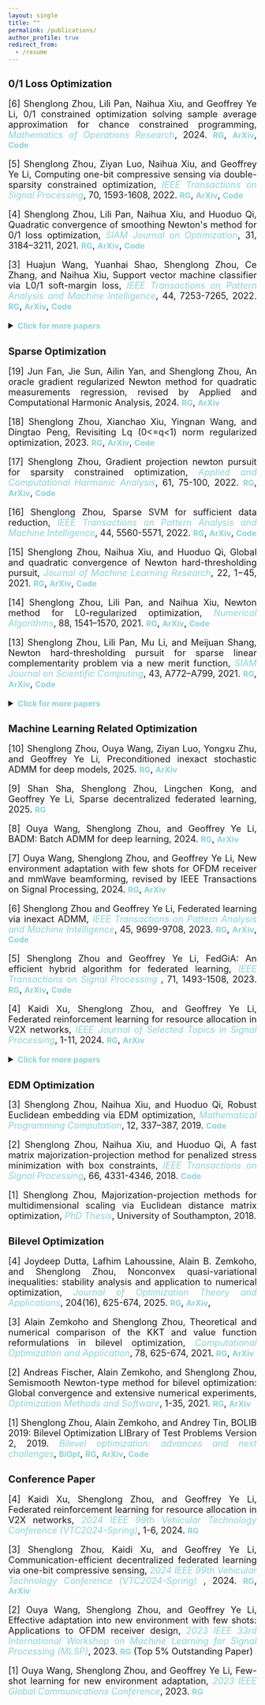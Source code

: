 ```yaml
---
layout: single
title: ""
permalink: /publications/
author_profile: true
redirect_from:
  - /resume
---
```

<style>
a:link {
  text-decoration: none;
}

a:visited {
  text-decoration: none;
}

a:hover {
  text-decoration: underline;
}

a:active {
  text-decoration: underline;
}
</style>
 

## <b style="font-size:20px"> 0/1 Loss Optimization</b>

<font size=4>
<div style="text-align:justify"> 
  
[6] Shenglong Zhou, Lili Pan, Naihua Xiu, and Geoffrey Ye Li, 0/1 constrained optimization solving sample average approximation for chance constrained programming, <a style="font-style: italic; color:#8cd2d5" href="https://pubsonline.informs.org/doi/10.1287/moor.2023.0149" target="_blank">Mathematics of Operations Research</a>, 2024. 
<a style="font-size: 16px; font-weight: bold;color:#8cd2d5" href="https://www.researchgate.net/publication/364588009" target="_blank">RG</a>,
<a style="font-size: 16px; font-weight: bold;color:#8cd2d5" href="https://arxiv.org/abs/2210.11889" target="_blank">ArXiv</a>,
<a style="font-size: 16px; font-weight: bold;color:#8cd2d5" href="https://github.com/ShenglongZhou/SNSCO" target="_blank">Code</a>
<p style="line-height: 1;"></p>
  
[5] Shenglong Zhou, Ziyan Luo, Naihua Xiu, and Geoffrey Ye Li, Computing one-bit compressive sensing via double-sparsity constrained optimization, 
<a style="font-style: italic; color:#8cd2d5" href="https://ieeexplore.ieee.org/document/9729395" target="_blank">IEEE Transactions on Signal Processing</a>, 70, 1593-1608, 2022.
<a style="font-size: 16px; font-weight: bold;color:#8cd2d5" href="https://www.researchgate.net/publication/348371863" target="_blank">RG</a>,
<a style="font-size: 16px; font-weight: bold;color:#8cd2d5" href="https://arxiv.org/abs/2101.03599" target="_blank">ArXiv</a>,
<a style="font-size: 16px; font-weight: bold;color:#8cd2d5" href="https://github.com/ShenglongZhou/GPSP" target="_blank">Code</a> 
<p style="line-height: 1;"></p>
  
[4] Shenglong Zhou, Lili Pan, Naihua Xiu, and Huoduo Qi, Quadratic convergence of smoothing Newton's method for 0/1 loss optimization, 
<a style="font-style: italic; color:#8cd2d5" href="https://epubs.siam.org/doi/abs/10.1137/21M1409445" target="_blank">SIAM Journal on Optimization</a>, 31, 3184–3211, 2021. 
<a style="font-size: 16px; font-weight: bold;color:#8cd2d5" href="https://www.researchgate.net/publication/354744779" target="_blank">RG</a>,
<a style="font-size: 16px; font-weight: bold;color:#8cd2d5" href="https://arxiv.org/abs/2103.14987" target="_blank">ArXiv</a>,
<a style="font-size: 16px; font-weight: bold;color:#8cd2d5" href="https://github.com/ShenglongZhou/NM01" target="_blank">Code</a>
<p style="line-height: 1;"></p>
  
[3] Huajun Wang, Yuanhai Shao,  Shenglong Zhou, Ce Zhang, and Naihua Xiu, Support vector machine classifier via L0/1 soft-margin loss, 
 <a style="font-style: italic; color:#8cd2d5" href="https://doi.org/10.1109/TPAMI.2021.3092177" target="_blank">IEEE Transactions on Pattern Analysis and Machine Intelligence</a>, 44, 7253-7265, 2022. 
<a style="font-size: 16px; font-weight: bold;color:#8cd2d5" href="https://www.researchgate.net/publication/338717629" target="_blank">RG</a>,
<a style="font-size: 16px; font-weight: bold;color:#8cd2d5" href="https://arxiv.org/abs/1912.07418" target="_blank">ArXiv</a>,
<a style="font-size: 16px; font-weight: bold;color:#8cd2d5" href="https://github.com/Huajun-Wang/L01ADMM" target="_blank">Code</a>
<p style="line-height: 1;"></p>

<details>
<summary><span style="color:#8cd2d5"><b style="font-size:16px">Click for more papers</b></span></summary>
<p style="line-height: 1;"></p> 
  
[2] Hui Zhang, Shenglong Zhou, Geoffrey Ye Li, Naihua Xiu, and Yiju Wang,  A step function based recursion method for 0/1 deep neural networks,
 <a style="font-style: italic; color:#8cd2d5" href="https://doi.org/10.1016/j.amc.2024.129129" target="_blank">Applied Mathematics and Computation</a>, 488, 1-16, 2025. 
<a style="font-size: 16px; font-weight: bold;color:#8cd2d5" href="https://www.researchgate.net/publication/361411821" target="_blank">RG</a>,
<a style="font-size: 16px; font-weight: bold;color:#8cd2d5" href="https://arxiv.org/abs/2206.09379" target="_blank">ArXiv</a>
<p style="line-height: 1;"></p> 

[1] Shenglong Zhou, Lili Pan, and Naihua Xiu, Heaviside set constrained optimization: optimality and Newton method, 2020.
<a style="font-size: 16px; font-weight: bold;color:#8cd2d5" href="https://www.researchgate.net/publication/343362652" target="_blank">RG</a>,
<a style="font-size: 16px; font-weight: bold;color:#8cd2d5" href="https://arxiv.org/abs/2007.15737" target="_blank">ArXiv</a>
<p style="line-height: 1;"></p>

</details>

</div>
</font> 

## <b style="font-size:20px">Sparse Optimization</b>

<font size=4> 
<div style="text-align:justify">

[19] Jun Fan, Jie Sun, Ailin Yan, and Shenglong Zhou, An oracle gradient regularized Newton method for quadratic measurements regression, revised by Applied and Computational Harmonic Analysis, 2024. 
<a style="font-size: 16px; font-weight: bold;color:#8cd2d5" href="https://www.researchgate.net/publication/358730474" target="_blank">RG</a>,
<a style="font-size: 16px; font-weight: bold;color:#8cd2d5" href="https://arxiv.org/abs/2202.09651" target="_blank">ArXiv</a>
<p style="line-height: 1;"></p>

[18] Shenglong Zhou, Xianchao Xiu, Yingnan Wang, and Dingtao Peng, Revisiting Lq (0<=q<1) norm regularized optimization, 2023. 
<a style="font-size: 16px; font-weight: bold;color:#8cd2d5" href="https://www.researchgate.net/publication/371855733" target="_blank">RG</a>,
<a style="font-size: 16px; font-weight: bold;color:#8cd2d5" href="https://arxiv.org/abs/2306.14394" target="_blank">ArXiv</a>,
<a style="font-size: 16px; font-weight: bold;color:#8cd2d5" href="https://github.com/ShenglongZhou/PNPLq" target="_blank">Code</a> 
<p style="line-height: 1;"></p>

[17] Shenglong Zhou, Gradient projection newton pursuit for sparsity constrained optimization, 
<a style="font-style: italic; color:#8cd2d5" href="https://doi.org/10.1016/j.acha.2022.06.002" target="_blank">Applied and Computational Harmonic Analysis</a>, 61, 75-100, 2022. 
<a style="font-size: 16px; font-weight: bold;color:#8cd2d5" href="https://www.researchgate.net/publication/360476606" target="_blank">RG</a>,
<a style="font-size: 16px; font-weight: bold;color:#8cd2d5" href="https://arxiv.org/abs/2205.04580" target="_blank">ArXiv</a>,
<a style="font-size: 16px; font-weight: bold;color:#8cd2d5" href="https://github.com/ShenglongZhou/GPNP" target="_blank">Code</a> 
<p style="line-height: 1;"></p>
  
[16] Shenglong Zhou, Sparse SVM for sufficient data reduction, 
<a style="font-style: italic; color:#8cd2d5" href="https://ieeexplore.ieee.org/document/9415153" target="_blank">IEEE Transactions on Pattern Analysis and Machine Intelligence</a>, 44, 5560-5571, 2022. 
<a style="font-size: 16px; font-weight: bold;color:#8cd2d5" href="https://www.researchgate.net/publication/351035522" target="_blank">RG</a>,
<a style="font-size: 16px; font-weight: bold;color:#8cd2d5" href="https://arxiv.org/abs/2005.13771" target="_blank">ArXiv</a>,
<a style="font-size: 16px; font-weight: bold;color:#8cd2d5" href="https://github.com/ShenglongZhou/NSSVM" target="_blank">Code</a> 
<p style="line-height: 1;"></p>
  
[15] Shenglong Zhou, Naihua Xiu, and Huoduo Qi, Global and quadratic convergence of Newton hard-thresholding pursuit, 
<a style="font-style: italic; color:#8cd2d5" href="https://jmlr.org/papers/v22/19-026.html" target="_blank">Journal of Machine Learning Research</a>, 22, 1−45, 2021. 
<a style="font-size: 16px; font-weight: bold;color:#8cd2d5" href="https://www.researchgate.net/publication/330224407" target="_blank">RG</a>, 
<a style="font-size: 16px; font-weight: bold;color:#8cd2d5" href="https://arxiv.org/abs/1901.02763" target="_blank">ArXiv</a>, 
<a style="font-size: 16px; font-weight: bold;color:#8cd2d5" href="https://github.com/ShenglongZhou/NHTPver2" target="_blank">Code</a>
<p style="line-height: 1;"></p>
  
[14] Shenglong Zhou, Lili Pan, and Naihua Xiu, Newton method for L0-regularized optimization,
<a style="font-style: italic; color:#8cd2d5" href="https://doi.org/10.1007/s11075-021-01085-x" target="_blank">Numerical Algorithms</a>, 88, 1541–1570, 2021.
<a style="font-size: 16px; font-weight: bold;color:#8cd2d5" href="https://www.researchgate.net/publication/340563338" target="_blank">RG</a>, 
<a style="font-size: 16px; font-weight: bold;color:#8cd2d5" href="https://arxiv.org/abs/2004.05132" target="_blank">ArXiv</a>, 
<a style="font-size: 16px; font-weight: bold;color:#8cd2d5" href="https://github.com/ShenglongZhou/NL0R" target="_blank">Code</a> 
<p style="line-height: 1;"></p>
  
[13] Shenglong Zhou, Lili Pan, Mu Li, and Meijuan Shang, Newton hard-thresholding pursuit for sparse linear complementarity problem via a new merit function, 
<a style="font-style: italic; color:#8cd2d5" href="https://doi.org/10.1137/19M1301539" target="_blank">SIAM Journal on Scientific Computing</a>, 43, A772–A799, 2021. 
<a style="font-size: 16px; font-weight: bold;color:#8cd2d5" href="https://www.researchgate.net/publication/337948990" target="_blank">RG</a>,
<a style="font-size: 16px; font-weight: bold;color:#8cd2d5" href="https://arxiv.org/abs/2004.02244" target="_blank">ArXiv</a>,
<a style="font-size: 16px; font-weight: bold;color:#8cd2d5" href="https://github.com/ShenglongZhou/NHTPver2" target="_blank">Code</a> 
<p style="line-height: 1;"></p>

<details>
<summary><span style="color:#8cd2d5"><b style="font-size:16px">Click for more papers</b></span></summary>
<p style="line-height: 1;"></p> 
  
[12] Jun Sun, Lingchen Kong, and Shenglong Zhou, Gradient projection Newton algorithm for sparse collaborative learning, 
  <a style="font-style: italic; color:#8cd2d5" href="https://www.sciencedirect.com/science/article/abs/pii/S0377042722004708" target="_blank">Journal of Computational and Applied Mathematics</a>, 422, 1-20, 2022. 
<a style="font-size: 16px; font-weight: bold;color:#8cd2d5" href="https://www.researchgate.net/publication/351985058" target="_blank">RG</a>,
 <a style="font-size: 16px; font-weight: bold;color:#8cd2d5" href="https://arxiv.org/abs/2108.06605" target="_blank">ArXiv</a>
<p style="line-height: 1;"></p>
  
[11] Rui Wang, Naihua Xiu, and  Shenglong Zhou, An extended Newton-type algorithm for L2-regularized sparse logistic regression and its efficiency for classifying large-scale datasets,
<a style="font-style: italic; color:#8cd2d5"  href="https://doi.org/10.1016/j.cam.2021.113656" target="_blank">Journal of Computational and Applied Mathematics</a>,  397, 1-17, 2021.
<a style="font-size: 16px; font-weight: bold;color:#8cd2d5" href="https://www.researchgate.net/publication/330224305" target="_blank">RG</a>,
<a style="font-size: 16px; font-weight: bold;color:#8cd2d5" href="https://arxiv.org/abs/1901.02768" target="_blank">ArXiv</a>,
<a style="font-size: 16px; font-weight: bold;color:#8cd2d5" href="https://github.com/ShenglongZhou/NSLR" target="_blank">Code</a>
<p style="line-height: 1;"></p>
  
[10] Xinrong Li, Naihua Xiu, and   Shenglong Zhou, Matrix optimization over low-rank spectral sets: stationary points, local and global minimizers,
<a style="font-style: italic; color:#8cd2d5" href="https://link.springer.com/article/10.1007%2Fs10957-019-01606-8" target="_blank">Journal of Optimization Theory and Applications</a>, 184, 895–930, 2019.
<a style="font-size: 16px; font-weight: bold;color:#8cd2d5" href="https://www.researchgate.net/publication/327581904" target="_blank">RG</a> 
<p style="line-height: 1;"></p>

[9] Lili Pan,   Shenglong Zhou, Naihua Xiu, and Huoduo Qi, A convergent iterative hard thresholding for sparsity and nonnegativity constrained optimization,
<a style="font-style: italic; color:#8cd2d5"  href="http://www.yokohamapublishers.jp/online2/oppjo/vol13/p325.html" target="_blank">Pacific Journal of Optimization</a>, 13,  325-353, 2017.
<a style="font-size: 16px; font-weight: bold;color:#8cd2d5" href="https://www.researchgate.net/publication/299519906" target="_blank">RG</a>,
<a style="font-size: 16px; font-weight: bold;color:#8cd2d5" href="https://github.com/ShenglongZhou/IIHT" target="_blank">Code</a> 
<p style="line-height: 1;"></p>

[8] Lianjun Zhang, Lingchen Kong, and   Shenglong Zhou, A smoothing iterative method for quantile regression with nonconvex lp Penalty,
<a style="font-style: italic; color:#8cd2d5" href="https://aimsciences.org/article/doi/10.3934/jimo.2016006" target="_blank">Journal of Industrial and Management Optimization</a>, 13, 93-112, 2017.
<p style="line-height: 1;"></p>

[7] Yanqing Liu, Guokai Liu, Xianchao Xiu, and   Shenglong Zhou, The L1-penalized quantile regression for traditional Chinese medicine syndrome manifestation,
<a style="font-style: italic; color:#8cd2d5" href="http://www.yokohamapublishers.jp/online2/oppjo/vol13/p279.html" target="_blank">Pacific Journal of Optimization</a>, 13, 279-300, 2017.
<p style="line-height: 1;"></p>

[6] Shenglong Zhou, Naihua Xiu, Yingnan Wang, Lingchen Kong, and Huoduo Qi, A Null-space-based weighted l1 minimization approach to compressed sensing,
<a style="font-style: italic; color:#8cd2d5"  href="https://academic.oup.com/imaiai/article/5/1/76/2357109" target="_blank">Information and Inference: A Journal of the IMA </a>,  5, 76-102, 2016. 
<a style="font-size: 16px; font-weight: bold;color:#8cd2d5" href="https://www.researchgate.net/publication/294109268" target="_blank">RG</a>,
<a style="font-size: 16px; font-weight: bold;color:#8cd2d5" href="https://github.com/ShenglongZhou/MIRL1" target="_blank">Code</a> 
<p style="line-height: 1;"></p>

[5] Lili Pan, Naihua Xiu, and   Shenglong Zhou,  On Solutions of Sparsity Constrained Optimization,
<a style="font-style: italic; color:#8cd2d5" href="https://link.springer.com/article/10.1007/s40305-015-0101-3" target="_blank">Journal of the Operations Research Society of China</a>, 3, 421-439, 2015. 
<p style="line-height: 1;"></p>

[4] Shenglong Zhou, Naihua Xiu, Ziyan Luo, and Lingchen Kong, Sparse and low-rank covariance matrix estimation,
<a style="font-style: italic; color:#8cd2d5"  href="https://link.springer.com/article/10.1007/s40305-014-0058-7" target="_blank">Journal of the Operations Research Society of China</a>,  3, 231-250, 2015.
<a style="font-size: 16px; font-weight: bold;color:#8cd2d5" href="https://github.com/ShenglongZhou/ADMM" target="_blank">Code</a> 
<p style="line-height: 1;"></p>

[3] Meijuan Shang,  Shenglong Zhou, and Naihua Xiu,  Extragradient thresholding methods For sparse solutions of co-coercive NCPs,
<a style="font-style: italic; color:#8cd2d5"  href="https://journalofinequalitiesandapplications.springeropen.com/articles/10.1186/s13660-015-0551-5" target="_blank">Journal of Inequalities and Applications</a>, 34, 2015. <a style="font-size: 16px; font-weight: bold;color:#8cd2d5" href="\files\ETA.zip" target="_blank">Code</a> 
<p style="line-height: 1;"></p>

[2] Meijuan Shang, Chao Zhang, Dingtao Peng, and   Shenglong Zhou, A half thresholding projection algorithm for sparse solutions of LCPs,
<a style="font-style: italic; color:#8cd2d5"  href="https://www.infona.pl/resource/bwmeta1.element.springer-doi-10_1007-S11590-014-0834-7" target="_blank">Optimization Letters</a>,   9, 1231-1245, 2015.
<a style="font-size: 16px; font-weight: bold;color:#8cd2d5" href="https://github.com/ShenglongZhou/HTPCP" target="_blank">Code</a> 
<p style="line-height: 1;"></p>

[1] Shenglong Zhou, Lingchen Kong, and Naihua Xiu,  New bounds for RIC in compressed sensing,
<a style="font-style: italic; color:#8cd2d5" href="https://link.springer.com/article/10.1007/s40305-013-0013-z" target="_blank">Journal of the Operations Research Society of China</a>,  1, 227-237, 2013.

</details>
  
</div>
 
</font>

## <b style="font-size:20px"> Machine Learning Related Optimization</b>

<font size=4>
<div style="text-align:justify"> 
  
[10] Shenglong Zhou, Ouya Wang, Ziyan Luo, Yongxu Zhu, and Geoffrey Ye Li, Preconditioned inexact stochastic ADMM for deep models, 2025. 
<a style="font-size: 16px; font-weight: bold;color:#8cd2d5" href="https://www.researchgate.net/publication/389024585" target="_blank">RG</a>,
<a style="font-size: 16px; font-weight: bold;color:#8cd2d5" href="https://arxiv.org/abs/2502.10784" target="_blank">ArXiv</a>
<p style="line-height: 1;"></p>

[9] Shan Sha, Shenglong Zhou, Lingchen Kong, and Geoffrey Ye Li, Sparse decentralized federated learning, 2025. 
<a style="font-size: 16px; font-weight: bold;color:#8cd2d5" href="https://www.researchgate.net/publication/389056587" target="_blank">RG</a>
<p style="line-height: 1;"></p>

[8] Ouya Wang, Shenglong Zhou, and Geoffrey Ye Li, BADM: Batch ADMM for deep learning, 2024. 
<a style="font-size: 16px; font-weight: bold;color:#8cd2d5" href="https://www.researchgate.net/publication/381922655" target="_blank">RG</a>,
<a style="font-size: 16px; font-weight: bold;color:#8cd2d5" href="https://arxiv.org/abs/2407.01640" target="_blank">ArXiv</a>
<p style="line-height: 1;"></p>
  
[7] Ouya Wang, Shenglong Zhou, and Geoffrey Ye Li, New environment adaptation with few shots for OFDM receiver and mmWave beamforming, revised by IEEE Transactions on Signal Processing,  2024. 
<a style="font-size: 16px; font-weight: bold;color:#8cd2d5" href="https://www.researchgate.net/publication/374845426" target="_blank">RG</a>,
<a style="font-size: 16px; font-weight: bold;color:#8cd2d5" href="https://arxiv.org/abs/2310.12343" target="_blank">ArXiv</a>
<p style="line-height: 1;"></p>

[6] Shenglong Zhou and Geoffrey Ye Li, Federated learning via inexact ADMM,
<a style="font-style: italic; color:#8cd2d5"  href="https://ieeexplore.ieee.org/document/10040221" target="_blank">IEEE Transactions on Pattern Analysis and Machine Intelligence</a>, 45, 9699-9708, 2023. 
<a style="font-size: 16px; font-weight: bold;color:#8cd2d5" href="https://www.researchgate.net/publication/360164168" target="_blank">RG</a>,
<a style="font-size: 16px; font-weight: bold;color:#8cd2d5" href="https://arxiv.org/abs/2204.10607" target="_blank">ArXiv</a>, 
<a style="font-size: 16px; font-weight: bold;color:#8cd2d5" href="https://github.com/ShenglongZhou/FedADMM" target="_blank">Code</a>
<p style="line-height: 1;"></p>
  
[5] Shenglong Zhou and Geoffrey Ye Li, FedGiA: An efficient hybrid algorithm for federated learning,
<a style="font-style: italic; color:#8cd2d5" href="https://ieeexplore.ieee.org/document/10106001" target="_blank">IEEE Transactions on Signal Processing </a>, 71, 1493-1508, 2023.
<a style="font-size: 16px; font-weight: bold;color:#8cd2d5" href="https://www.researchgate.net/publication/360353524" target="_blank">RG</a>,
<a style="font-size: 16px; font-weight: bold;color:#8cd2d5" href="https://arxiv.org/abs/2205.01438" target="_blank">ArXiv</a>,
<a style="font-size: 16px; font-weight: bold;color:#8cd2d5" href="https://github.com/ShenglongZhou/FedGiA" target="_blank">Code</a>
<p style="line-height: 1;"></p>  

[4] Kaidi Xu, Shenglong Zhou, and Geoffrey Ye Li, Federated reinforcement learning for resource allocation in V2X networks, 
<a style="font-style: italic; color:#8cd2d5"  href="https://ieeexplore.ieee.org/document/10804630" target="_blank">IEEE Journal of Selected Topics in Signal Processing</a>, 1-11, 2024. 
<a style="font-size: 16px; font-weight: bold;color:#8cd2d5" href="https://www.researchgate.net/publication/387143542" target="_blank">RG</a>,
<a style="font-size: 16px; font-weight: bold;color:#8cd2d5" href="https://arxiv.org/abs/2310.09858" target="_blank">ArXiv</a>
<p style="line-height: 1;"></p>

<details>
<summary><span style="color:#8cd2d5"><b style="font-size:16px">Click for more papers</b></span></summary>
<p style="line-height: 1;"></p> 

[3] Kaidi Xu, Shenglong Zhou, and Geoffrey Ye Li, Rescale-invariant federated reinforcement learning for resource allocation in V2X networks, 
<a style="font-style: italic; color:#8cd2d5"  href="https://ieeexplore.ieee.org/document/10736393" target="_blank">IEEE Communications Letters</a>, 1-5, 2024. 
<a style="font-size: 16px; font-weight: bold;color:#8cd2d5" href="https://www.researchgate.net/publication/385267344" target="_blank">RG</a>,
<a style="font-size: 16px; font-weight: bold;color:#8cd2d5" href="https://arxiv.org/abs/2405.01961" target="_blank">ArXiv</a>
<p style="line-height: 1;"></p> 

[2] Shenglong Zhou and Geoffrey Ye Li, Exact penalty method for federated learning, 2022. 
<a style="font-size: 16px; font-weight: bold;color:#8cd2d5" href="https://www.researchgate.net/publication/362932026" target="_blank">RG</a>,
<a style="font-size: 16px; font-weight: bold;color:#8cd2d5" href="https://arxiv.org/abs/2208.11231" target="_blank">ArXiv</a>, 
<a style="font-size: 16px; font-weight: bold;color:#8cd2d5" href="https://github.com/ShenglongZhou/FedEPM" target="_blank">Code</a>
<p style="line-height: 1;"></p>

 <!--- 
[2] Hui Zhang, Shenglong Zhou, Naihua Xiu, and Geoffrey Ye Li, 0/1 Deep neural networks via block coordinate descent, 2022.
<a style="font-size: 16px; font-weight: bold;color:#8cd2d5" href="https://www.researchgate.net/publication/361411821" target="_blank">RG</a>,
<a style="font-size: 16px; font-weight: bold;color:#8cd2d5" href="https://arxiv.org/abs/2206.09379" target="_blank">ArXiv</a>
<p style="line-height: 1;"></p> 

[2] Shenglong Zhou and Geoffrey Ye Li, Communication-efficient ADMM-based federated learning, 2021. 
<a style="font-size: 16px; font-weight: bold;color:#8cd2d5" href="https://www.researchgate.net/publication/355730311" target="_blank">RG</a>,
<a style="font-size: 16px; font-weight: bold;color:#8cd2d5" href="https://arxiv.org/abs/2110.15318" target="_blank">ArXiv</a>,
<a style="font-size: 16px; font-weight: bold;color:#8cd2d5" href="https://github.com/ShenglongZhou/ICEADMM" target="_blank">Code</a>
<p style="line-height: 1;"></p>
--->
  
[1] Xinyu Wei, Biing-Hwang Fred Juang, Ouya Wang, Shenglong Zhou, and Geoffrey Ye Li, Accretionary learning with deep neural networks,
 <a style="font-style: italic; color:#8cd2d5" href="https://ieeexplore.ieee.org/document/10361279" target="_blank">IEEE Transactions on Cognitive Communications and Networking </a>, 2023.
 <a style="font-size: 16px; font-weight: bold;color:#8cd2d5" href="https://www.researchgate.net/publication/340769764" target="_blank">RG</a>,
 <a style="font-size: 16px; font-weight: bold;color:#8cd2d5" href="https://arxiv.org/abs/2111.10857" target="_blank">ArXiv</a>
<p style="line-height: 1;"></p>

</details>
</div>
</font> 

## <b style="font-size:20px">EDM Optimization</b>

<font size=4> 
<div style="text-align:justify">   
[3] Shenglong Zhou, Naihua Xiu, and Huoduo Qi, Robust Euclidean embedding via EDM optimization,
<a style="font-style: italic; color:#8cd2d5"  href="https://link.springer.com/article/10.1007/s12532-019-00168-0" target="_blank">Mathematical Programming Computation</a>, 12, 337–387, 2019. 
<a style="font-size: 16px; font-weight: bold;color:#8cd2d5" href="https://github.com/ShenglongZhou/PREEEDM" target="_blank">Code</a> 
<p style="line-height: 1;"></p>

[2] Shenglong Zhou, Naihua Xiu, and Huoduo Qi, A fast matrix majorization-projection method for penalized stress minimization with box constraints, 
<a style="font-style: italic; color:#8cd2d5"   href="https://ieeexplore.ieee.org/document/8399531" target="_blank">IEEE Transactions on Signal Processing</a>, 66, 4331-4346, 2018. 
<a style="font-size: 16px; font-weight: bold;color:#8cd2d5" href="https://github.com/ShenglongZhou/SQREDM" target="_blank">Code</a>
<p style="line-height: 1;"></p>

[1] Shenglong Zhou, Majorization-projection methods for multidimensional scaling via Euclidean distance matrix optimization,
<a style="font-style: italic; color:#8cd2d5"  href="https://eprints.soton.ac.uk/429739/" target="_blank">PhD Thesis</a>,  University of Southampton, 2018. 
</div></font>


## <b style="font-size:20px">Bilevel Optimization</b>

<font size=4> 
<div style="text-align:justify"> 
[4] Joydeep Dutta, Lafhim Lahoussine, Alain B. Zemkoho, and Shenglong Zhou, Nonconvex quasi-variational inequalities: stability analysis and application to numerical optimization, 
<a style="font-style: italic; color:#8cd2d5" href="https://doi.org/10.1007/s10957-024-02582-4" target="_blank">Journal of Optimization Theory and Applications</a>, 204(16), 625-674, 2025.
  <a style="font-size: 16px; font-weight: bold;color:#8cd2d5" href="https://www.researchgate.net/publication/363835556" target="_blank">RG</a>,
<a style="font-size: 16px; font-weight: bold;color:#8cd2d5" href="https://arxiv.org/abs/2210.02531" target="_blank">ArXiv</a>,
<p style="line-height: 1;"></p> 
  

[3] Alain Zemkoho and   Shenglong Zhou, Theoretical and numerical comparison of the KKT and value function reformulations in bilevel optimization,
<a style="font-style: italic; color:#8cd2d5" href="https://doi.org/10.1007/s10589-020-00250-7" target="_blank">Computational Optimization and Application</a>, 78, 625-674, 2021. 
<a style="font-size: 16px; font-weight: bold;color:#8cd2d5" href="https://www.researchgate.net/publication/340769764" target="_blank">RG</a>,
<a style="font-size: 16px; font-weight: bold;color:#8cd2d5" href="https://arxiv.org/abs/2004.10830" target="_blank">ArXiv</a>
<p style="line-height: 1;"></p>

[2] Andreas Fischer, Alain Zemkoho, and   Shenglong Zhou, Semismooth Newton-type method for bilevel optimization: Global convergence and extensive numerical experiments,
<a style="font-style: italic; color:#8cd2d5" href="https://www.tandfonline.com/doi/full/10.1080/10556788.2021.1977810" target="_blank"> Optimization Methods and Software</a>, 1-35, 2021. 
<a style="font-size: 16px; font-weight: bold;color:#8cd2d5" href="https://www.researchgate.net/publication/337943979" target="_blank">RG</a>,
<a style="font-size: 16px; font-weight: bold;color:#8cd2d5" href="https://arxiv.org/abs/1912.07079" target="_blank">ArXiv</a> 
<p style="line-height: 1;"></p>
    
[1] Shenglong Zhou, Alain Zemkoho, and Andrey Tin,  BOLIB 2019: Bilevel Optimization LIBrary of Test Problems Version 2, 2019. 
<a style="font-style: italic; color:#8cd2d5"   href="https://www.springer.com/gp/book/9783030521189" target="_blank">Bilevel optimization: advances and next challenges</a>,
<a style="font-size: 16px; font-weight: bold;color:#8cd2d5" href="https://biopt.github.io/files/Paper.pdf" target="_blank">BiOpt</a>,
<a style="font-size: 16px; font-weight: bold;color:#8cd2d5" href="https://www.researchgate.net/publication/338375731" target="_blank">RG</a>,
<a style="font-size: 16px; font-weight: bold;color:#8cd2d5" href="https://arxiv.org/abs/1812.00230" target="_blank">ArXiv</a>,
<a style="font-size: 16px; font-weight: bold;color:#8cd2d5" href="https://biopt.github.io/bolib/" target="_blank">Code</a> 

</div></font>


## <b style="font-size:20px">Conference Paper</b>

<font size=4> 
<div style="text-align:justify"> 

[4] Kaidi Xu, Shenglong Zhou, and Geoffrey Ye Li, Federated reinforcement learning for resource allocation in V2X networks, 
<a style="font-style: italic; color:#8cd2d5"  href="https://ieeexplore.ieee.org/document/10683304" target="_blank">2024 IEEE 99th Vehicular Technology Conference (VTC2024-Spring)</a>, 1-6, 2024. 
<a style="font-size: 16px; font-weight: bold;color:#8cd2d5" href="https://www.researchgate.net/publication/384350685" target="_blank">RG</a>
<p style="line-height: 1;"></p>
 
[3] Shenglong Zhou, Kaidi Xu, and Geoffrey Ye Li, Communication-efficient decentralized federated learning via one-bit compressive sensing, 
<a style="font-style: italic; color:#8cd2d5" href="https://ieeexplore.ieee.org/document/10683577" target="_blank">2024 IEEE 99th Vehicular Technology Conference (VTC2024-Spring) </a>, 2024. 
<a style="font-size: 16px; font-weight: bold;color:#8cd2d5" href="https://www.researchgate.net/publication/373526540" target="_blank">RG</a>,
<a style="font-size: 16px; font-weight: bold;color:#8cd2d5" href="https://arxiv.org/abs/2308.16671" target="_blank">ArXiv</a>
<p style="line-height: 1;"></p>

[2] Ouya Wang, Shenglong Zhou, and Geoffrey Ye Li, Effective adaptation into new environment with few shots: Applications to OFDM receiver design,
<a style="font-style: italic; color:#8cd2d5" href="https://ieeexplore.ieee.org/document/10285904/" target="_blank">2023 IEEE 33rd International Workshop on Machine Learning for Signal Processing (MLSP)</a>, 2023. 
<a style="font-size: 16px; font-weight: bold;color:#8cd2d5" href="https://www.researchgate.net/publication/374933177" target="_blank">RG</a>
(Top 5% Outstanding Paper)
<p style="line-height: 1;"></p>

[1] Ouya Wang, Shenglong Zhou, and Geoffrey Ye Li, Few-shot learning for new environment adaptation,
<a style="font-style: italic; color:#8cd2d5" href="https://ieeexplore.ieee.org/document/10437273/" target="_blank">2023 IEEE Global Communications Conference</a>, 2023.
<a style="font-size: 16px; font-weight: bold;color:#8cd2d5" href="https://www.researchgate.net/publication/378501268" target="_blank">RG</a>
<p style="line-height: 1;"></p>
  
</div></font>



<!---

## <b style="font-size:20px">Sparse Optimization</b>
---

<font size=4> 
<div style="text-align:justify"> 
 Shenglong Zhou, IEEE Transactions on Pattern Analysis and Machine Intelligence, 2021 <br>
<i>Sparse SVM for sufficient data reduction</i>,
<a style="font-size: 16px; font-weight: bold;color:#8cd2d5" href="https://ieeexplore.ieee.org/document/9415153" target="_blank">TPAMI</a>, 
<a style="font-size: 16px; font-weight: bold;color:#8cd2d5" href="https://www.researchgate.net/publication/351035522" target="_blank">RG</a>,
<a style="font-size: 16px; font-weight: bold;color:#8cd2d5" href="https://arxiv.org/abs/2005.13771" target="_blank">ArXiv</a>,
<a style="font-size: 16px; font-weight: bold;color:#8cd2d5" href="https://github.com/ShenglongZhou/NSSVM" target="_blank">Code</a> 
<p style="line-height: 1;"></p>
  
 Shenglong Zhou, Naihua Xiu and Huoduo Qi, Journal of Machine Learning Research, 22(12):1−45, 2021<br>
<i>Global and quadratic convergence of Newton hard-thresholding pursuit</i>,
<a style="font-size: 16px; font-weight: bold;color:#8cd2d5" href="https://jmlr.org/papers/v22/19-026.html" target="_blank">JMLR</a>, 
<a style="font-size: 16px; font-weight: bold;color:#8cd2d5" href="https://www.researchgate.net/publication/330224407" target="_blank">RG</a>, 
<a style="font-size: 16px; font-weight: bold;color:#8cd2d5" href="https://arxiv.org/abs/1901.02763" target="_blank">ArXiv</a>, 
<a style="font-size: 16px; font-weight: bold;color:#8cd2d5" href="https://github.com/ShenglongZhou/NHTPver2" target="_blank">Code</a>
<p style="line-height: 1;"></p>
  
 Shenglong Zhou, Lili Pan and Naihua Xiu,  Numerical Algorithms, 2021 <br>
<i>Newton method  for L0-regularized optimization</i>,
<a style="font-size: 16px; font-weight: bold;color:#8cd2d5" href="https://doi.org/10.1007/s11075-021-01085-x" target="_blank">NumAlg</a>, 
<a style="font-size: 16px; font-weight: bold;color:#8cd2d5" href="https://www.researchgate.net/publication/340563338" target="_blank">RG</a>, 
<a style="font-size: 16px; font-weight: bold;color:#8cd2d5" href="https://arxiv.org/abs/2004.05132" target="_blank">ArXiv</a>, 
<a style="font-size: 16px; font-weight: bold;color:#8cd2d5" href="https://github.com/ShenglongZhou/NL0R" target="_blank">Code</a> 
<p style="line-height: 1;"></p>
  
 Shenglong Zhou, Lili Pan, M. Li and Meijuan Shang, SIAM Journal on Scientific Computing, 43(2), A772–A799, 2021 <br>
<i>Newton hard-thresholding pursuit for sparse LCP via a new merit function</i>,
<a style="font-size: 16px; font-weight: bold;color:#8cd2d5" href="https://doi.org/10.1137/19M1301539" target="_blank">SISC</a>, 
<a style="font-size: 16px; font-weight: bold;color:#8cd2d5" href="https://www.researchgate.net/publication/337948990" target="_blank">RG</a>,
<a style="font-size: 16px; font-weight: bold;color:#8cd2d5" href="https://arxiv.org/abs/2004.02244" target="_blank">ArXiv</a>,
<a style="font-size: 16px; font-weight: bold;color:#8cd2d5" href="https://github.com/ShenglongZhou/NHTPver2" target="_blank">Code</a> 
<p style="line-height: 1;"></p>
      
J. Sun, Lingchen Kong and   Shenglong Zhou, 2021 <br>
<i>Gradient Projection Newton Algorithm for Sparse Collaborative Learnings</i>,
<a style="font-size: 16px; font-weight: bold;color:#8cd2d5" href="https://www.researchgate.net/publication/351985058" target="_blank">RG</a>
<p style="line-height: 1;"></p>
  
R. Wang, Naihua Xiu and   Shenglong Zhou, Journal of Computational and Applied Mathematics, 397, 1-17, 2021 <br>
<i>An extended Newton-type algorithm for L2-regularized sparse logistic regression and its efficiency for classifying large-scale datasets</i>,
<a style="font-size: 16px; font-weight: bold;color:#8cd2d5" href="https://doi.org/10.1016/j.cam.2021.113656" target="_blank">JCAM</a>, 
<a style="font-size: 16px; font-weight: bold;color:#8cd2d5" href="https://www.researchgate.net/publication/330224305" target="_blank">RG</a>,
<a style="font-size: 16px; font-weight: bold;color:#8cd2d5" href="https://arxiv.org/abs/1901.02768" target="_blank">ArXiv</a>,
<a style="font-size: 16px; font-weight: bold;color:#8cd2d5" href="https://github.com/ShenglongZhou/NSLR" target="_blank">Code</a>
<p style="line-height: 1;"></p>
  
 X.R. Li, Naihua Xiu and   Shenglong Zhou, Journal of Optimization Theory and Applications, 184, 895–930, 2019 <br>
<i>Matrix optimization over low-rank spectral sets: stationary points, local and global minimizers</i>,
<a style="font-size: 16px; font-weight: bold;color:#8cd2d5" href="https://link.springer.com/article/10.1007%2Fs10957-019-01606-8" target="_blank">JOTA</a>,
<a style="font-size: 16px; font-weight: bold;color:#8cd2d5" href="https://www.researchgate.net/publication/327581904" target="_blank">RG</a> 
<p style="line-height: 1;"></p>

Lili Pan,   Shenglong Zhou, Naihua Xiu and Huoduo Qi, Pacific Journal of Optimization,  13(2): 325-353, 2017 <br>
<i>A convergent iterative hard thresholding for sparsity and nonnegativity constrained optimization</i>,
<a style="font-size: 16px; font-weight: bold;color:#8cd2d5" href="http://www.yokohamapublishers.jp/online2/oppjo/vol13/p325.html" target="_blank">PJO</a>,
<a style="font-size: 16px; font-weight: bold;color:#8cd2d5" href="https://www.researchgate.net/publication/299519906" target="_blank">RG</a>,
<a style="font-size: 16px; font-weight: bold;color:#8cd2d5" href="https://github.com/ShenglongZhou/IIHT" target="_blank">Code</a> 
<p style="line-height: 1;"></p>

L.J. Zhang, Lingchen Kong and   Shenglong Zhou, Journal of Industrial and Management Optimization,   13 (1): 93 - 112, 2017 <br>
<i>A smoothing iterative method for quantile regression with nonconvex lp Penalty</i>,
<a style="font-size: 16px; font-weight: bold;color:#8cd2d5" href="https://aimsciences.org/article/doi/10.3934/jimo.2016006" target="_blank">JIMO</a> 
<p style="line-height: 1;"></p>

Y.Q. Liu, G.K. Liu, X.C. Xiu and   Shenglong Zhou, Pacific Journal of Optimization,   13(2): 279-300, 2017 <br>
<i>The L1-penalized quantile regression for traditional Chinese medicine syndrome manifestation</i>,
<a style="font-size: 16px; font-weight: bold;color:#8cd2d5" href="http://www.yokohamapublishers.jp/online2/oppjo/vol13/p279.html" target="_blank">PJO</a> 
<p style="line-height: 1;"></p>

 Shenglong Zhou, Naihua Xiu, Y.N. Wang, Lingchen Kong and Huoduo Qi, Information and Inference,  5(1): 76-102, 2016 <br>
<i>A Null-space-based weighted l1 minimization approach to compressed sensing</i>,
<a style="font-size: 16px; font-weight: bold;color:#8cd2d5" href="https://academic.oup.com/imaiai/article/5/1/76/2357109" target="_blank">IMAIAI</a>,
<a style="font-size: 16px; font-weight: bold;color:#8cd2d5" href="https://www.researchgate.net/publication/294109268" target="_blank">RG</a>,
<a style="font-size: 16px; font-weight: bold;color:#8cd2d5" href="https://github.com/ShenglongZhou/MIRL1" target="_blank">Code</a> 
<p style="line-height: 1;"></p>

Lili Pan, Naihua Xiu and   Shenglong Zhou, Journal of the Operations Research Society of China,  3(4): 421-439, 2015 <br>
<i>On Solutions of Sparsity Constrained Optimization</i>,
<a style="font-size: 16px; font-weight: bold;color:#8cd2d5" href="https://link.springer.com/article/10.1007/s40305-015-0101-3" target="_blank">JORSC</a> 
<p style="line-height: 1;"></p>

 Shenglong Zhou, Naihua Xiu, Ziyan Luo and Lingchen Kong, Journal of the Operations Research Society of China,  3(2): 231-250, 2015 <br>
<i>Sparse and low-rank covariance matrix estimation</i>,
<a style="font-size: 16px; font-weight: bold;color:#8cd2d5" href="https://link.springer.com/article/10.1007/s40305-014-0058-7" target="_blank">JORSC</a>,
<a style="font-size: 16px; font-weight: bold;color:#8cd2d5" href="https://github.com/ShenglongZhou/ADMM" target="_blank">Code</a> 
<p style="line-height: 1;"></p>

Meijuan Shang,  Shenglong Zhou and Naihua Xiu, Journal of Inequalities and Applications,  34, 2015 <br>
<i>Extragradient thresholding methods For sparse solutions of co-coercive NCPs</i>,
<a style="font-size: 16px; font-weight: bold;color:#8cd2d5" href="https://journalofinequalitiesandapplications.springeropen.com/articles/10.1186/s13660-015-0551-5" target="_blank">JIA</a> 
<p style="line-height: 1;"></p>

Meijuan Shang, C. Zhang, D.T. Peng and   Shenglong Zhou, Optimization Letters,  9(6): 1231-1245, 2015 <br>
<i>A half thresholding projection algorithm for sparse solutions of LCPs</i>,
<a style="font-size: 16px; font-weight: bold;color:#8cd2d5" href="https://www.infona.pl/resource/bwmeta1.element.springer-doi-10_1007-S11590-014-0834-7" target="_blank">OPLE</a>,
<a style="font-size: 16px; font-weight: bold;color:#8cd2d5" href="https://github.com/ShenglongZhou/HTPCP" target="_blank">Code</a> 
<p style="line-height: 1;"></p>

 Shenglong Zhou, Lingchen Kong and Naihua Xiu, Journal of the Operations Research Society of China,  1(2): 227-237, 2013 <br>
<i>New bounds for RIC in compressed sensing</i>,
<a style="font-size: 16px; font-weight: bold;color:#8cd2d5" href="https://link.springer.com/article/10.1007/s40305-013-0013-z" target="_blank">JORSC</a>

</font>



## <b style="font-size:20px"> 0/1 Loss Optimization</b>
---

<font size=4>
 Shenglong Zhou, Lili Pan, Naihua Xiu and Huoduo Qi, 2021 <br>
<i>Quadratic convergence of Newton's method for 0/1 loss optimization</i>,
<a style="font-size: 16px; font-weight: bold;color:#8cd2d5" href="https://www.researchgate.net/publication/350442413" target="_blank">RG</a>,
<a style="font-size: 16px; font-weight: bold;color:#8cd2d5" href="https://arxiv.org/abs/2103.14987" target="_blank">ArXiv</a>
<p style="line-height: 1;"></p>

 Shenglong Zhou, Lili Pan and Naihua Xiu, 2020 <br>
<i>Heaviside set constrained optimization: optimality and Newton method</i>,
<a style="font-size: 16px; font-weight: bold;color:#8cd2d5" href="https://www.researchgate.net/publication/343362652" target="_blank">RG</a>,
<a style="font-size: 16px; font-weight: bold;color:#8cd2d5" href="https://arxiv.org/abs/2007.15737" target="_blank">ArXiv</a>
<p style="line-height: 1;"></p>

 Shenglong Zhou, Ziyan Luo and Naihua Xiu, 2021 <br> 
<i>Computing one-bit compressive sensing via double-sparsity constrained optimization</i>,
<a style="font-size: 16px; font-weight: bold;color:#8cd2d5" href="https://www.researchgate.net/publication/348371863" target="_blank">RG</a>,
<a style="font-size: 16px; font-weight: bold;color:#8cd2d5" href="https://arxiv.org/abs/2101.03599" target="_blank">ArXiv</a>,
<a style="font-size: 16px; font-weight: bold;color:#8cd2d5" href="https://github.com/ShenglongZhou/GPSP" target="_blank">Code</a> 
<p style="line-height: 1;"></p>

H.J. Wang, Y.H. Shao,  Shenglong Zhou, C. Zhang and Naihua Xiu, 2019 <br>
<i>Support vector machine classifier via L0/1 soft-margin loss</i>,
<a style="font-size: 16px; font-weight: bold;color:#8cd2d5" href="https://www.researchgate.net/publication/338717629" target="_blank">RG</a>,
<a style="font-size: 16px; font-weight: bold;color:#8cd2d5" href="https://arxiv.org/abs/1912.07418" target="_blank">ArXiv</a>,
<a style="font-size: 16px; font-weight: bold;color:#8cd2d5" href="https://github.com/Huajun-Wang/L01ADMM" target="_blank">Code</a>
</font> 


## <b style="font-size:20px">EDM Optimization</b>
---

<font size=4> 
 Shenglong Zhou, Naihua Xiu and Huoduo Qi, Mathematical Programming Computation, 12(3): 337–387, 2019<br>
<i>Robust euclidean embedding via EDM optimization</i>, 
<a style="font-size: 16px; font-weight: bold;color:#8cd2d5" href="https://link.springer.com/article/10.1007/s12532-019-00168-0" target="_blank">MPC</a>,
<a style="font-size: 16px; font-weight: bold;color:#8cd2d5" href="https://github.com/ShenglongZhou/PREEEDM" target="_blank">Code</a> 
<p style="line-height: 1;"></p>

 Shenglong Zhou, Naihua Xiu and Huoduo Qi, IEEE Transactions on Signal Processing,  66(16): 4331-4346, 2018<br> 
<i>A fast matrix majorization-projection method for penalized stress minimization with box constraints</i>,
<a style="font-size: 16px; font-weight: bold;color:#8cd2d5" href="https://ieeexplore.ieee.org/document/8399531" target="_blank">TSP</a>,
<a style="font-size: 16px; font-weight: bold;color:#8cd2d5" href="https://github.com/ShenglongZhou/SQREDM" target="_blank">Code</a>
<p style="line-height: 1;"></p>

 Shenglong Zhou, Naihua Xiu and Huoduo Qi, PhD Thesis, University of Southampton, 2018<br>
<i>Majorization-projection methods for multidimensional scaling via Euclidean distance matrix optimization</i>,
<a style="font-size: 16px; font-weight: bold;color:#8cd2d5" href="https://eprints.soton.ac.uk/429739/" target="_blank">Soton</a>  
</font>


## <b style="font-size:20px">Bilevel Optimization</b>
---

<font size=4> 
Alain Zemkoho and   Shenglong Zhou, Computational Optimization and Application, 78(2), 625-674, 2021, 
<a style="font-size: 16px; font-weight: bold;color:#8cd2d5" href="https://doi.org/10.1007/s10589-020-00250-7" target="_blank">JCOA</a>,
<a style="font-size: 16px; font-weight: bold;color:#8cd2d5" href="https://www.researchgate.net/publication/340769764" target="_blank">RG</a>,
<a style="font-size: 16px; font-weight: bold;color:#8cd2d5" href="https://arxiv.org/abs/2004.10830" target="_blank">ArXiv</a> 
<br>
<i>Theoretical and numerical comparison of the KKT and value function reformulations in bilevel optimization</i> 

<p style="line-height: 1;"></p>

 Shenglong Zhou, Alain Zemkoho and A. Tin, Bilevel optimization: advances and next challenges, 2019 <br> 
<i>BOLIB 2019: Bilevel Optimization LIBrary of Test Problems Version 2</i>,
<a style="font-size: 16px; font-weight: bold;color:#8cd2d5" href="https://biopt.github.io/files/Paper.pdf" target="_blank">BiOpt</a>,
<a style="font-size: 16px; font-weight: bold;color:#8cd2d5" href="https://www.springer.com/gp/book/9783030521189" target="_blank">Book</a>, 
<a style="font-size: 16px; font-weight: bold;color:#8cd2d5" href="https://www.researchgate.net/publication/338375731" target="_blank">RG</a>,
<a style="font-size: 16px; font-weight: bold;color:#8cd2d5" href="https://arxiv.org/abs/1812.00230" target="_blank">ArXiv</a>,
<a style="font-size: 16px; font-weight: bold;color:#8cd2d5" href="https://biopt.github.io/bolib/" target="_blank">Code</a> 
<p style="line-height: 1;"></p>

A. Fischer, Alain Zemkoho and   Shenglong Zhou, 2019, 
<a style="font-size: 16px; font-weight: bold;color:#8cd2d5" href="https://www.researchgate.net/publication/337943979" target="_blank">RG</a>,
<a style="font-size: 16px; font-weight: bold;color:#8cd2d5" href="https://arxiv.org/abs/1912.07079" target="_blank">ArXiv</a>  <br>
<i>Semismooth Newton-type method for bilevel optimization: Global convergence and extensive numerical experiments</i> 

</font>

--->





